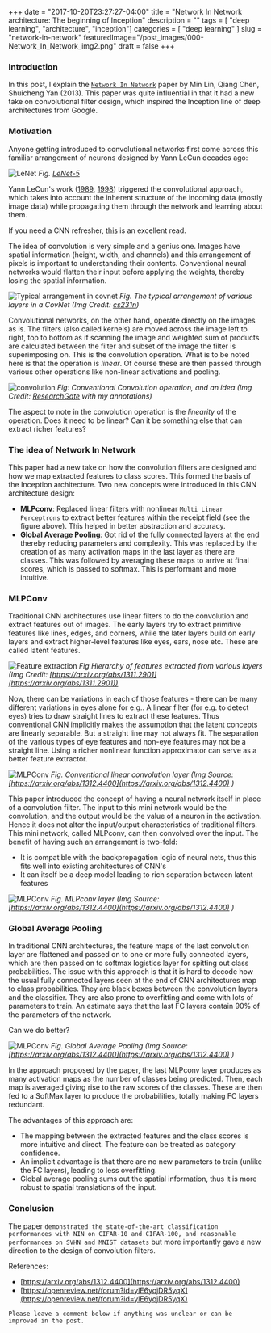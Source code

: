 +++
date        = "2017-10-20T23:27:27-04:00"
title       = "Network In Network architecture: The beginning of Inception"
description = ""
tags        = [ "deep learning", "architecture", "inception"]
categories  = [ "deep learning" ]
slug        = "network-in-network"
featuredImage="/post_images/000-Network_In_Network_img2.png"
draft       = false
+++

### Introduction 

In this post, I explain the [`Network In Network`](https://arxiv.org/abs/1312.4400)  paper by Min Lin, Qiang Chen, Shuicheng Yan (2013). This paper was quite influential in that it had a new take on convolutional filter design, which inspired the Inception line of deep architectures from Google.

### Motivation 

Anyone getting introduced to convolutional networks first come across this familiar arrangement of neurons designed by Yann LeCun decades ago:

![LeNet](/post_images/000-LeNet.png)
_Fig. [LeNet-5](http://yann.lecun.com/exdb/publis/pdf/lecun-01a.pdf)_


Yann LeCun's work ([1989](http://yann.lecun.com/exdb/publis/pdf/lecun-89e.pdf), [1998](http://yann.lecun.com/exdb/publis/pdf/lecun-01a.pdf)) triggered the convolutional approach, which takes into account the inherent structure of the incoming data (mostly image data) while propagating them through the network and learning about them.

If you need a CNN refresher, [this](http://cs231n.github.io/convolutional-networks/) is an excellent read.

The idea of convolution is very simple and a genius one. Images have spatial information (height, width, and channels) and this arrangement of pixels is important to understanding their contents. Conventional neural networks would flatten their input before applying the weights, thereby losing the spatial information.


  ![Typical arrangement in covnet](/post_images/000-convnet.jpeg)
  _Fig. The typical arrangement of various layers in a CovNet (Img Credit: [cs231n](http://cs231n.github.io/convolutional-networks/))_


Convolutional networks, on the other hand, operate directly on the images as is. The filters (also called kernels) are moved across the image left to right, top to bottom as if scanning the image and weighted sum of products are calculated between the filter and subset of the image the filter is superimposing on. This is the convolution operation. What is to be noted here is that the operation is _linear_. Of course these are then passed through various other operations like non-linear activations and pooling.


![convolution](/post_images/000-convolution.png)
_Fig: Conventional Convolution operation, and an idea (Img Credit: [ResearchGate](https://www.researchgate.net/figure/309487032%5ffig2%5fFigure-2-a-Illustration-of-the-operation-principle-of-the-convolution-kernel) with my annotations)_

The aspect to note in the convolution operation is the _linearity_ of the operation. Does it need to be linear? Can it be something else that can extract richer features?


### The idea of Network In Network

This paper had a new take on how the convolution filters are designed and how we map extracted features to class scores. This formed the basis of the Inception architecture. Two new concepts were introduced in this CNN architecture design:


* **MLPconv**: Replaced linear filters with nonlinear `Multi Linear Perceptrons` to extract better features within the receipt field (see the figure above). This helped in better abstraction and accuracy.
* **Global Average Pooling**: Got rid of the fully connected layers at the end thereby reducing parameters and complexity. This was replaced by the creation of as many activation maps in the last layer as there are classes. This was followed by averaging these maps to arrive at final scores, which is passed to softmax. This is performant and more intuitive.

### MLPConv

Traditional CNN architectures use linear filters to do the convolution and extract features out of images. The early layers try to extract primitive features like lines, edges, and corners, while the later layers build on early layers and extract higher-level features like eyes, ears, nose etc. These are called latent features. 



![Feature extraction](/post_images/000-zeiler-fertus.jpg)
_Fig.Hierarchy of features extracted from various layers (Img Credit: [https://arxiv.org/abs/1311.2901](https://arxiv.org/abs/1311.2901))_


Now, there can be variations in each of those features - there can be many different variations in eyes alone for e.g.. A linear filter (for e.g. to detect eyes) tries to draw straight lines to extract these features. Thus conventional CNN implicitly makes the assumption that the latent concepts are linearly separable. But a straight line may not always fit. The separation of the various types of eye features and non-eye features may not be a straight line. Using a richer nonlinear function approximator can serve as a better feature extractor.

![MLPConv](/post_images/000-Network_In_Network_img1.png)
_Fig. Conventional linear convolution layer (Img Source: [https://arxiv.org/abs/1312.4400](https://arxiv.org/abs/1312.4400) )_

This paper introduced the concept of having a neural network itself in place of a convolution filter. The input to this mini network would be the convolution, and the output would be the value of a neuron in the activation. Hence it does not alter the input/output characteristics of traditional filters. This mini network, called MLPconv, can then convolved over the input. The benefit of having such an arrangement is two-fold:

* It is compatible with the backpropagation logic of neural nets, thus this fits well into existing architectures of CNN's
* It can itself be a deep model leading to rich separation between latent features

![MLPConv](/post_images/000-Network_In_Network_img2.png)
_Fig. MLPconv layer (Img Source: [https://arxiv.org/abs/1312.4400](https://arxiv.org/abs/1312.4400) )_

### Global Average Pooling

In traditional CNN architectures, the feature maps of the last convolution layer are flattened and passed on to one or more fully connected layers, which are then passed on to softmax logistics layer for spitting out class probabilities. The issue with this approach is that it is hard to decode how the usual fully connected layers seen at the end of CNN architectures map to class probabilities. They are black boxes between the convolution layers and the classifier. They are also prone to overfitting and come with lots of parameters to train. An estimate says that the last FC layers contain 90% of the parameters of the network.

Can we do better?

![MLPConv](/post_images/000-Network_In_Network_img3.png)
_Fig. Global Average Pooling (Img Source: [https://arxiv.org/abs/1312.4400](https://arxiv.org/abs/1312.4400) )_

In the approach proposed by the paper, the last  MLPconv layer produces as many activation maps as the number of classes being predicted. Then, each map is averaged giving rise to the raw scores of the classes. These are then fed to a SoftMax layer to produce the probabilities, totally making FC layers redundant.

The advantages of this approach are: 

* The mapping between the extracted features and the class scores is more intuitive and direct. The feature can be treated as category confidence. 
* An implicit advantage is that there are no new parameters to train (unlike the FC layers), leading to less overfitting.
* Global average pooling sums out the spatial information, thus it is more robust to spatial translations of the input.

### Conclusion

The paper `demonstrated the state-of-the-art classification performances with NIN on CIFAR-10 and CIFAR-100, and reasonable performances on SVHN and MNIST datasets` but more importantly gave a new direction to the design of convolution filters.

References:

* [https://arxiv.org/abs/1312.4400](https://arxiv.org/abs/1312.4400)
* [https://openreview.net/forum?id=ylE6yojDR5yqX](https://openreview.net/forum?id=ylE6yojDR5yqX)

`Please leave a comment below if anything was unclear or can be improved in the post.`